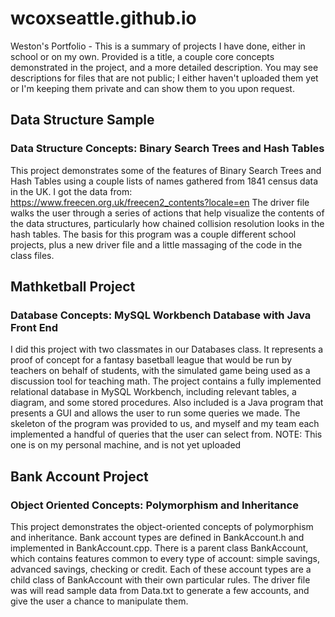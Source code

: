 # wcoxseattle.github.io
Weston's Portfolio - This is a summary of projects I have done, either in school or on my own. Provided is a title, a couple core concepts demonstrated in the project, and a more detailed description. You may see descriptions for files that are not public; I either haven't uploaded them yet or I'm keeping them private and can show them to you upon request.

## **Data Structure Sample**
### **Data Structure Concepts: Binary Search Trees and Hash Tables**
This project demonstrates some of the features of Binary Search Trees and Hash Tables using a couple lists of names gathered from 1841 census data in the UK. I got the data from:
  https://www.freecen.org.uk/freecen2_contents?locale=en
The driver file walks the user through a series of actions that help visualize the contents of the data structures, particularly how chained collision resolution looks in the hash tables. The basis for this program was a couple different school projects, plus a new driver file and a little massaging of the code in the class files.

## **Mathketball Project**
### **Database Concepts: MySQL Workbench Database with Java Front End**
I did this project with two classmates in our Databases class. It represents a proof of concept for a fantasy basetball league that would be run by teachers on behalf of students, with the simulated game being used as a discussion tool for teaching math. The project contains a fully implemented relational database in MySQL Workbench, including relevant tables, a diagram, and some stored procedures.
Also included is a Java program that presents a GUI and allows the user to run some queries we made. The skeleton of the program was provided to us, and myself and my team each implemented a handful of queries that the user can select from.
NOTE: This one is on my personal machine, and is not yet uploaded

## **Bank Account Project**
### **Object Oriented Concepts: Polymorphism and Inheritance**
This project demonstrates the object-oriented concepts of polymorphism and inheritance. Bank account types are defined in BankAccount.h and implemented in BankAccount.cpp. There is a parent class BankAccount, which contains features common to every type of account: simple savings, advanced savings, checking or credit. Each of these account types are a child class of BankAccount with their own particular rules.
The driver file was will read sample data from Data.txt to generate a few accounts, and give the user a chance to manipulate them.




